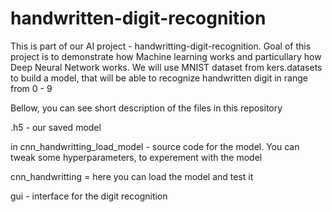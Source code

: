 # handwritten-digit-recognition
This is part of our AI project - handwritting-digit-recognition. Goal of this project is to demonstrate how Machine learning works and particullary how Deep Neural Network works. 
We will use MNIST dataset from kers.datasets to build a model, that will be able to recognize handwritten digit in range from 0 - 9

Bellow, you can see short description of the files in this repository 

.h5 - our saved model

in cnn_handwritting_load_model - source code for the model. You can tweak some hyperparameters, to experement with the model

cnn_handwritting = here you can load the model and test it

gui - interface for the digit recognition
